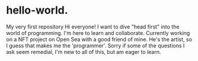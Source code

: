 # hello-world.
My very first repository
Hi everyone! I want to dive "head first" into the world of programming. I'm here to learn and collaborate. Currently working on a NFT project on Open Sea with a good friend of mine. He's the artist, so I guess that makes me the 'programmer'. Sorry if some of the questions I ask seem remedial, I'm new to all of this, but am eager to learn.
